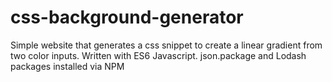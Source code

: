 # css-background-generator

Simple website that generates a css snippet to create a linear gradient from two color inputs.  Written with ES6 Javascript. json.package and Lodash packages installed via NPM
